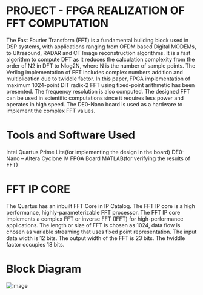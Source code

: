 # PROJECT - FPGA REALIZATION OF FFT COMPUTATION

The Fast Fourier Transform (FFT) is a fundamental building block used in DSP
systems, with applications ranging from OFDM based Digital MODEMs, to
Ultrasound, RADAR and CT Image reconstruction algorithms. It is a fast
algorithm to compute DFT as it reduces the calculation complexity from the
order of N2 in DFT to Nlog2N, where N is the number of sample points. The
Verilog implementation of FFT includes complex numbers addition and
multiplication due to twiddle factor. In this paper, FPGA implementation of
maximum 1024-point DIT radix-2 FFT using fixed-point arithmetic has been
presented. The frequency resolution is also computed. The designed FFT can be
used in scientific computations since it requires less power and operates in high
speed. The DE0-Nano board is used as a hardware to implement the complex
FFT values.

# Tools and Software Used

Intel Quartus Prime Lite(for implementing the design in the board)
DE0-Nano – Altera Cyclone IV FPGA Board 
MATLAB(for verifying the results of FFT)

# FFT IP CORE

The Quartus has an inbuilt FFT Core in IP Catalog. The FFT IP core is a high
performance, highly-parameterizable FFT processor. The FFT IP core
implements a complex FFT or inverse FFT (IFFT) for high-performance
applications. The length or size of FFT is chosen as 1024, data flow is chosen as
variable streaming that uses fixed point representation. The input data width is 12
bits. The output width of the FFT is 23 bits. The twiddle factor occupies 18 bits.

# Block Diagram

![image](https://github.com/priyarajammalr/PROJECT/assets/115354310/b003f618-7cff-4648-928d-a8b253ca9560)




